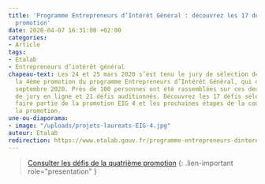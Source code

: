 ```yaml
---
title: 'Programme Entrepreneurs d’Intérêt Général : découvrez les 17 défis de la 4e
  promotion'
date: 2020-04-07 16:31:00 +02:00
categories:
- Article
tags:
- Etalab
- Entrepreneurs d’intérêt général
chapeau-text: Les 24 et 25 mars 2020 s’est tenu le jury de sélection des défis pour
  la 4ème promotion du programme Entrepreneurs d’Intérêt Général, qui débutera en
  septembre 2020. Près de 100 personnes ont été rassemblées sur ces deux journées
  de jury en ligne et 21 défis auditionnés. Découvrez les 17 défis sélectionnés pour
  faire partie de la promotion EIG 4 et les prochaines étapes de la constitution de
  la promotion.
une-ou-diaporama:
- image: "/uploads/projets-laureats-EIG-4.jpg"
auteur: Etalab
redirection: https://www.etalab.gouv.fr/programme-entrepreneurs-dinteret-general-decouvrez-les-17-defis-de-la-quatrieme-promotion
---
```


> [Consulter les défis de la quatrième promotion](https://www.etalab.gouv.fr/programme-entrepreneurs-dinteret-general-decouvrez-les-17-defis-de-la-quatrieme-promotion)
{: .lien-important role="presentation" }
